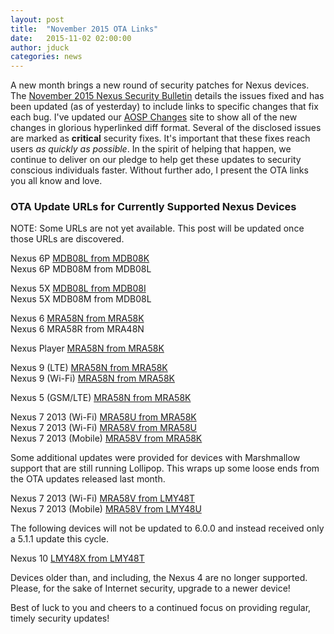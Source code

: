 ```yaml
---
layout: post
title:  "November 2015 OTA Links"
date:   2015-11-02 02:00:00
author: jduck
categories: news
---
```


A new month brings a new round of security patches for Nexus devices. The [November 2015 Nexus Security Bulletin](https://groups.google.com/forum/#!topic/android-security-updates/GwZn7sixask) details the issues fixed and has been updated (as of yesterday) to include links to specific changes that fix each bug. I've updated our [AOSP Changes](http://changes.droidsec.org/) site to show all of the new changes in glorious hyperlinked diff format. Several of the disclosed issues are marked as **critical** security fixes. It's important that these fixes reach users *as quickly as possible*. In the spirit of helping that happen, we continue to deliver on our pledge to help get these updates to security conscious individuals faster. Without further ado, I present the OTA links you all know and love.

### OTA Update URLs for Currently Supported Nexus Devices

NOTE: Some URLs are not yet available. This post will be updated once those URLs are discovered.

Nexus 6P [MDB08L from MDB08K](https://android.googleapis.com/packages/ota/google_angler_angler/3852d856c8ae8616d4525ae889d22475341b4028.signed-angler-MDB08L-from-MDB08K.zip)<br />
Nexus 6P MDB08M from MDB08L<br />

Nexus 5X [MDB08L from MDB08I](https://android.googleapis.com/packages/ota/google_bullhead_bullhead/37f6b613de9a116389b613728ccc9d0d7e594472.signed-bullhead-MDB08L-from-MDB08I.zip)<br />
Nexus 5X MDB08M from MDB08L<br />

Nexus 6 [MRA58N from MRA58K](https://android.googleapis.com/packages/ota/google_shamu_shamu/c6ca6b261d6ef375c33a5d5f9dac14af2896f8dc.signed-shamu-MRA58N-from-MRA58K.zip)<br />
Nexus 6 MRA58R from MRA48N<br />

Nexus Player [MRA58N from MRA58K](https://android.googleapis.com/packages/ota/google_fugu_fugu/ad4ef1a7fe85027b59ebeacba61d80d2918bc567.signed-fugu-MRA58N-from-MRA58K.zip)<br />

Nexus 9 (LTE) [MRA58N from MRA58K](https://android.googleapis.com/packages/ota/google_flounderlte_volantisg/27bce5af928612ff95a7f4243090b6bfa444db5d.signed-volantisg-MRA58N-from-MRA58K.zip)<br />
Nexus 9 (Wi-Fi) [MRA58N from MRA58K](https://android.googleapis.com/packages/ota/google_flounder_volantis/b335330ea0b0a2037cc46923cfbded12e65f522d.signed-volantis-MRA58N-from-MRA58K.zip)<br />

Nexus 5 (GSM/LTE) [MRA58N from MRA58K](https://android.googleapis.com/packages/ota/google_hammerhead/55f77e7f2512b8759b3ff14cd9be04cbdeb7274e.signed-hammerhead-MRA58N-from-MRA58K1.zip)<br />

Nexus 7 2013 (Wi-Fi) [MRA58U from MRA58K](https://android.googleapis.com/packages/ota/google_razor/28b4fc4e22ed5195bd3dec85bfc82bdfde804ab7.signed-razor-MRA58U-from-MRA58K.zip)<br />
Nexus 7 2013 (Wi-Fi) [MRA58V from MRA58U](https://android.googleapis.com/packages/ota/google_razor/4c6989a4542d37e23a121bf370bd748aa37df692.signed-razor-MRA58V-from-MRA58U.zip)<br />
Nexus 7 2013 (Mobile) [MRA58V from MRA58K](https://android.googleapis.com/packages/ota/google_razorg/1c4d3a8234eca8fc5e5021d7e1d0f3c277601b37.1c4d3a8234eca8fc5e5021d7e1d0f3c277601b37.signed-razorg-MRA58V-from-MRA58K.zip)<br />

Some additional updates were provided for devices with Marshmallow support that are still running Lollipop. This wraps up some loose ends from the OTA updates released last month.

Nexus 7 2013 (Wi-Fi) [MRA58V from LMY48T](https://android.googleapis.com/packages/ota/google_razor/38f0ee2d43a54ac6fa4158736f1f9398a530a8ba.signed-razor-MRA58V-from-LMY48T.zip)<br />
Nexus 7 2013 (Mobile) [MRA58V from LMY48U](https://android.googleapis.com/packages/ota/google_razorg/5062d15b924b85d82ce5fca5529472a626baf41a.signed-razorg-MRA58V-from-LMY48U.zip)<br />

The following devices will not be updated to 6.0.0 and instead received only a 5.1.1 update this cycle.

Nexus 10 [LMY48X from LMY48T](https://android.googleapis.com/packages/ota/google_mantaray/471fbe1488f867ebb537e6fe9c938eafe1716b0e.signed-mantaray-LMY48X-from-LMY48T.zip)<br />

Devices older than, and including, the Nexus 4 are no longer supported. Please, for the sake of Internet security, upgrade to a newer device!

Best of luck to you and cheers to a continued focus on providing regular, timely security updates!
